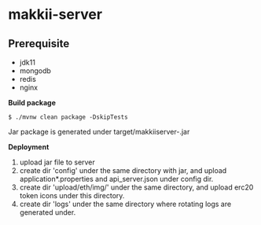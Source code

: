 # makkii-server

## Prerequisite
* jdk11
* mongodb
* redis
* nginx

**Build package**
```
$ ./mvnw clean package -DskipTests
```
Jar package is generated under target/makkiiserver-<version>.jar

**Deployment**
1. upload jar file to server
2. create dir 'config' under the same directory with jar, and upload application*.properties and api_server.json under config dir.
3. create dir 'upload/eth/img/' under the same directory, and upload erc20 token icons under this directory.
4. create dir 'logs' under the same directory where rotating logs are generated under.
